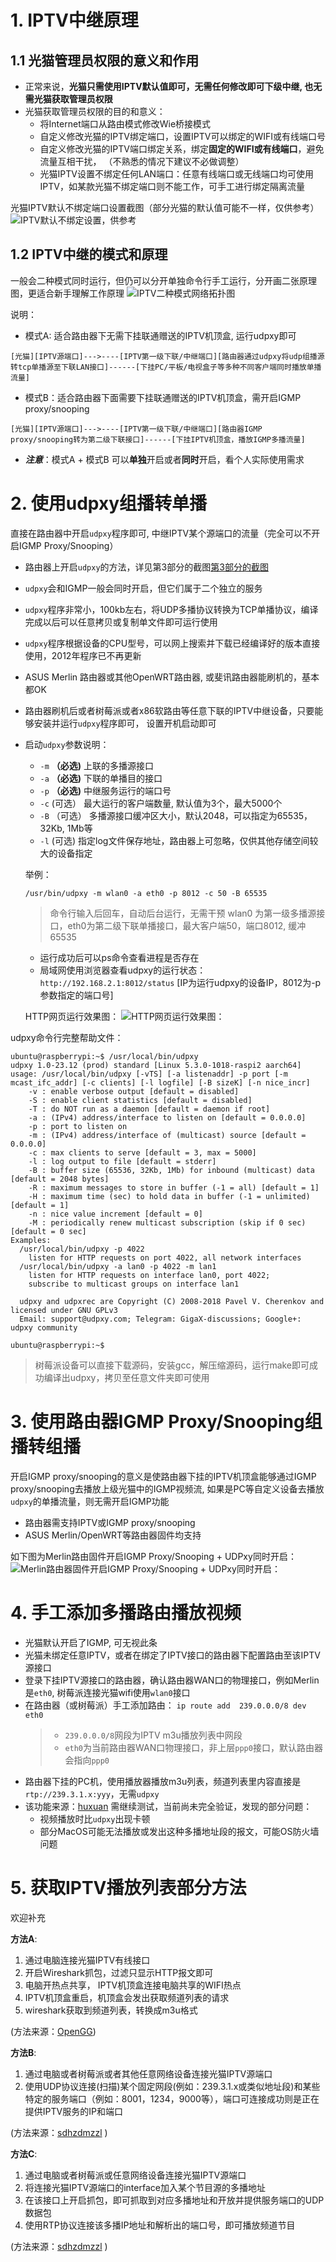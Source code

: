 # 1. IPTV中继原理

## 1.1 光猫管理员权限的意义和作用

- 正常来说，**光猫只需使用IPTV默认值即可，无需任何修改即可下级中继, 也无需光猫获取管理员权限**
- 光猫获取管理员权限的目的和意义：
    - 将Internet端口从路由模式修改Wie桥接模式
    - 自定义修改光猫的IPTV绑定端口，设置IPTV可以绑定的WIFI或有线端口号
    - 自定义修改光猫的IPTV端口绑定关系，绑定**固定的WIFI或有线端口**，避免流量互相干扰， （不熟悉的情况下建议不必做调整）
    - 光猫IPTV设置不绑定任何LAN端口：任意有线端口或无线端口均可使用IPTV，如某款光猫不绑定端口则不能工作，可手工进行绑定隔离流量

光猫IPTV默认不绑定端口设置截图（部分光猫的默认值可能不一样，仅供参考）
![IPTV默认不绑定设置，供参考](resource/modem.jpg)

## 1.2 IPTV中继的模式和原理

一般会二种模式同时运行，但仍可以分开单独命令行手工运行，分开画二张原理图，更适合新手理解工作原理
![IPTV二种模式网络拓扑图](resource/iptv.png)

说明：
- 模式A: 适合路由器下无需下挂联通赠送的IPTV机顶盒, 运行udpxy即可

`
[光猫][IPTV源端口]--->----[IPTV第一级下联/中继端口][路由器通过udpxy将udp组播源转tcp单播源至下联LAN接口]------[下挂PC/平板/电视盒子等多种不同客户端同时播放单播流量]
`
- 模式B：适合路由器下面需要下挂联通赠送的IPTV机顶盒，需开启IGMP proxy/snooping

`
[光猫][IPTV源端口]--->----[IPTV第一级下联/中继端口][路由器IGMP proxy/snooping转为第二级下联接口]------[下挂IPTV机顶盒，播放IGMP多播流量]
`

- ***注意***：模式A + 模式B 可以**单独**开启或者**同时**开启，看个人实际使用需求

# 2. 使用udpxy组播转单播

直接在路由器中开启`udpxy`程序即可, 中继IPTV某个源端口的流量（完全可以不开启IGMP Proxy/Snooping）

-  路由器上开启`udpxy`的方法，详见第3部分的截图[第3部分的截图](#3-使用路由器igmp-proxysnooping组播转组播)
-  `udpxy`会和IGMP一般会同时开启，但它们属于二个独立的服务
- `udpxy`程序非常小，100kb左右，将UDP多播协议转换为TCP单播协议，编译完成以后可以任意拷贝或复制单文件即可运行使用
- `udpxy`程序根据设备的CPU型号，可以网上搜索并下载已经编译好的版本直接使用，2012年程序已不再更新
- ASUS Merlin 路由器或其他OpenWRT路由器, 或斐讯路由器能刷机的，基本都OK
- 路由器刷机后或者树莓派或者x86软路由等任意下联的IPTV中继设备，只要能够安装并运行`udpxy`程序即可， 设置开机启动即可


- 启动`udpxy`参数说明：
   * `-m` **（必选)** 上联的多播源接口
   * `-a` **（必选)** 下联的单播目的接口
   * `-p` **（必选)** 中继服务运行的端口号
   * `-c`  (可选） 最大运行的客户端数量, 默认值为3个，最大5000个
   * `-B` （可选） 多播源接口缓冲区大小，默认2048，可以指定为65535，32Kb, 1Mb等
   * `-l`  (可选)  指定log文件保存地址，路由器上可忽略，仅供其他存储空间较大的设备指定
   
   举例：
   
   `/usr/bin/udpxy -m wlan0 -a eth0 -p 8012 -c 50 -B 65535`
   > 命令行输入后回车，自动后台运行，无需干预
     >  wlan0 为第一级多播源接口，eth0为第二级下联单播接口，最大客户端50，端口8012, 缓冲65535
   
   - 运行成功后可以ps命令查看进程是否存在
   - 局域网使用浏览器查看udpxy的运行状态： `http://192.168.2.1:8012/status`    [IP为运行udpxy的设备IP，8012为-p参数指定的端口号]
   
   HTTP网页运行效果图：
   ![HTTP网页运行效果图：](resource/udpxy.png)

udpxy命令行完整帮助文件：

```
ubuntu@raspberrypi:~$ /usr/local/bin/udpxy
udpxy 1.0-23.12 (prod) standard [Linux 5.3.0-1018-raspi2 aarch64]
usage: /usr/local/bin/udpxy [-vTS] [-a listenaddr] -p port [-m mcast_ifc_addr] [-c clients] [-l logfile] [-B sizeK] [-n nice_incr]
	-v : enable verbose output [default = disabled]
	-S : enable client statistics [default = disabled]
	-T : do NOT run as a daemon [default = daemon if root]
	-a : (IPv4) address/interface to listen on [default = 0.0.0.0]
	-p : port to listen on
	-m : (IPv4) address/interface of (multicast) source [default = 0.0.0.0]
	-c : max clients to serve [default = 3, max = 5000]
	-l : log output to file [default = stderr]
	-B : buffer size (65536, 32Kb, 1Mb) for inbound (multicast) data [default = 2048 bytes]
	-R : maximum messages to store in buffer (-1 = all) [default = 1]
	-H : maximum time (sec) to hold data in buffer (-1 = unlimited) [default = 1]
	-n : nice value increment [default = 0]
	-M : periodically renew multicast subscription (skip if 0 sec) [default = 0 sec]
Examples:
  /usr/local/bin/udpxy -p 4022
	listen for HTTP requests on port 4022, all network interfaces
  /usr/local/bin/udpxy -a lan0 -p 4022 -m lan1
	listen for HTTP requests on interface lan0, port 4022;
	subscribe to multicast groups on interface lan1

  udpxy and udpxrec are Copyright (C) 2008-2018 Pavel V. Cherenkov and licensed under GNU GPLv3
  Email: support@udpxy.com; Telegram: GigaX-discussions; Google+: udpxy community

ubuntu@raspberrypi:~$
```

> 树莓派设备可以直接下载源码，安装gcc，解压缩源码，运行make即可成功编译出udpxy，拷贝至任意文件夹即可使用


# 3. 使用路由器IGMP Proxy/Snooping组播转组播

开启IGMP proxy/snooping的意义是使路由器下挂的IPTV机顶盒能够通过IGMP proxy/snooping去播放上级光猫中的IGMP视频流, 如果是PC等自定义设备去播放`udpxy`的单播流量，则无需开启IGMP功能
- 路由器需支持IPTV或IGMP proxy/snooping
- ASUS Merlin/OpenWRT等路由器固件均支持

如下图为Merlin路由固件开启IGMP Proxy/Snooping + UDPxy同时开启：
   ![Merlin路由器固件开启IGMP Proxy/Snooping + UDPxy同时开启：](resource/merlin.jpg)


# 4. 手工添加多播路由播放视频

- 光猫默认开启了IGMP, 可无视此条
- 光猫未绑定任意IPTV，或者在绑定了IPTV接口的路由器下配置路由至该IPTV源接口
- 登录下挂IPTV源接口的路由器，确认路由器WAN口的物理接口，例如Merlin是`eth0`, 树莓派连接光猫wifi使用`wlan0`接口
- 在路由器（或树莓派）手工添加路由： `ip route add  239.0.0.0/8 dev eth0`
    > - `239.0.0.0/8`网段为IPTV m3u播放列表中网段
    > - `eth0`为当前路由器WAN口物理接口，非上层`ppp0`接口，默认路由器会指向`ppp0`
- 路由器下挂的PC机，使用播放器播放m3u列表，频道列表里内容直接是`rtp://239.3.1.x:yyy`，无需`udpxy`
- 该功能来源：[huxuan](https://github.com/wuwentao/bj-unicom-iptv/issues/1)
    需继续测试，当前尚未完全验证，发现的部分问题：
    - 视频播放时比`udpxy`出现卡顿
    - 部分MacOS可能无法播放或发出这种多播地址段的报文，可能OS防火墙问题

# 5. 获取IPTV播放列表部分方法

欢迎补充

**方法A**:
1. 通过电脑连接光猫IPTV有线接口
2. 开启Wireshark抓包，过滤只显示HTTP报文即可
3. 电脑开热点共享， IPTV机顶盒连接电脑共享的WIFI热点
4. IPTV机顶盒重启，机顶盒会发出获取频道列表的请求
5. wireshark获取到频道列表，转换成m3u格式

(方法来源：[OpenGG](https://exp.newsmth.net/topic/357dabb5a4dc6d5c4c75f96a30209cd9/1))

**方法B**:
1. 通过电脑或者树莓派或者其他任意网络设备连接光猫IPTV源端口
2. 使用UDP协议连接(扫描)某个固定网段(例如：239.3.1.x或类似地址段)和某些特定的服务端口（例如：8001，1234，9000等），端口可连接成功则是正在提供IPTV服务的IP和端口

(方法来源：[sdhzdmzzl](https://github.com/sdhzdmzzl/bj-unicom-iptv-scanner) )

**方法C**:
1. 通过电脑或者树莓派或任意网络设备连接光猫IPTV源端口
2. 将连接光猫IPTV源端口的interface加入某个节目源的多播地址
3. 在该接口上开启抓包，即可抓取到对应多播地址和开放并提供服务端口的UDP数据包
4. 使用RTP协议连接该多播IP地址和解析出的端口号，即可播放频道节目

(方法来源：[sdhzdmzzl](https://github.com/sdhzdmzzl/iptv_channel_scanner_windows) )

